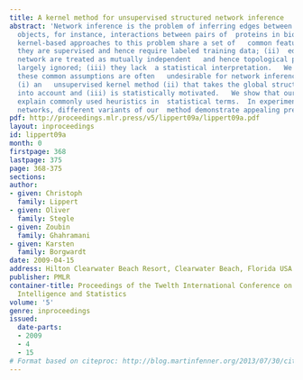 ```yaml
---
title: A kernel method for unsupervised structured network inference
abstract: 'Network inference is the problem of inferring edges between a set of  real-world
  objects, for instance, interactions between pairs of  proteins in bioinformatics.   Current
  kernel-based approaches to this problem share a set of   common features:   (i)
  they are supervised and hence require labeled training data; (ii)  edges in the
  network are treated as mutually independent   and hence topological properties are
  largely ignored; (iii) they lack  a statistical interpretation.   We argue that
  these common assumptions are often   undesirable for network inference, and propose
  (i) an   unsupervised kernel method (ii) that takes the global structure of the   network
  into account and (iii) is statistically motivated.   We show that our approach can
  explain commonly used heuristics in  statistical terms.  In experiments on social
  networks, different variants of our  method demonstrate appealing predictive performance.'
pdf: http://proceedings.mlr.press/v5/lippert09a/lippert09a.pdf
layout: inproceedings
id: lippert09a
month: 0
firstpage: 368
lastpage: 375
page: 368-375
sections: 
author:
- given: Christoph
  family: Lippert
- given: Oliver
  family: Stegle
- given: Zoubin
  family: Ghahramani
- given: Karsten
  family: Borgwardt
date: 2009-04-15
address: Hilton Clearwater Beach Resort, Clearwater Beach, Florida USA
publisher: PMLR
container-title: Proceedings of the Twelth International Conference on Artificial
  Intelligence and Statistics
volume: '5'
genre: inproceedings
issued:
  date-parts:
  - 2009
  - 4
  - 15
# Format based on citeproc: http://blog.martinfenner.org/2013/07/30/citeproc-yaml-for-bibliographies/
---
```


